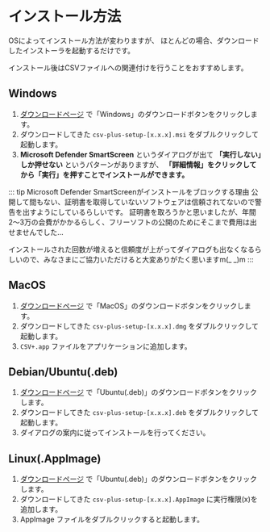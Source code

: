 # インストール方法

OSによってインストール方法が変わりますが、
ほとんどの場合、ダウンロードしたインストーラを起動するだけです。

インストール後はCSVファイルへの関連付けを行うことをおすすめします。

## Windows

1. [ダウンロードページ](/download) で「Windows」のダウンロードボタンをクリックします。
2. ダウンロードしてきた `csv-plus-setup-[x.x.x].msi` をダブルクリックして起動します。
3. **Microsoft Defender SmartScreen** というダイアログが出て **「実行しない」しか押せない**
   というパターンがありますが、 **「詳細情報」をクリックしてから「実行」を押すことでインストールができます。**

::: tip Microsoft Defender SmartScreenがインストールをブロックする理由
公開して間もない、証明書を取得していないソフトウェアは信頼されてないので警告を出すようにしているらしいです。
証明書を取ろうかと思いましたが、年間2〜3万の会費がかかるらしく、フリーソフトの公開のためにそこまで費用は出せませんでした...

インストールされた回数が増えると信頼度が上がってダイアログも出なくなるらしいので、みなさまにご協力いただけると大変ありがたく思いますm(_ _)m
:::

## MacOS

1. [ダウンロードページ](/download) で「MacOS」のダウンロードボタンをクリックします。
2. ダウンロードしてきた `csv-plus-setup-[x.x.x].dmg` をダブルクリックして起動します。
3. `CSV+.app` ファイルをアプリケーションに追加します。


## Debian/Ubuntu(.deb)

1. [ダウンロードページ](/download) で「Ubuntu(.deb)」のダウンロードボタンをクリックします。
2. ダウンロードしてきた `csv-plus-setup-[x.x.x].deb` をダブルクリックして起動します。
3. ダイアログの案内に従ってインストールを行ってください。


## Linux(.AppImage)

1. [ダウンロードページ](/download) で「Ubuntu(.deb)」のダウンロードボタンをクリックします。
2. ダウンロードしてきた `csv-plus-setup-[x.x.x].AppImage` に実行権限(x)を追加します。
3. AppImage ファイルをダブルクリックすると起動します。
